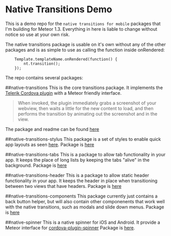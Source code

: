 # Native Transitions Demo

This is a demo repo for the `native transitions for mobile` packages that I'm building for Meteor 1.3.  Everything in here is liable to change without notice so use at your own risk.

The native transitions package is usable on it's own without any of the other packages and is as simple to use as calling the function inside onRendered:
```
	Template.templateName.onRendered(function() {
 		nt.transition();
	});
```

The repo contains several packages:

##native-transitions
This is the core transitions package.  It implements the [Telerik Cordova plugin](http://plugins.telerik.com/cordova/plugin/native-page-transitions) with a Meteor friendly interface.
> When invoked, the plugin immediately grabs a screenshot of your webview, then waits a little for the new content to load, and then performs the transition by animating out the screenshot and in the view. 

The package and readme can be found [here](packages/native-transitions)

##native-transitions-stylus
This package is a set of styles to enable quick app layouts as seen [here](https://twitter.com/JamieLoberman/status/697152622805938177). Package is [here](packages/native-transitions-stylus)

##native-transitions-tabs
This is a package to allow tab functionality in your app.   It keeps the place of long lists by keeping the tabs "alive" in the background. 
Package is [here](packages/native-transitions-tabs)

##native-transitions-header
This is a package to allow static header functionality in your app.   It keeps the header in place when transitioning between two views that have headers.
Package is [here](packages/native-transitions-header)

##native-transitions-components
This package currently just contains a back button helper, but will also contain other componenents that work well with the native transitions, such as modals and slide down menus.
Package is [here](packages/native-transitions-header)

##native-spinner
This is a native spinner for iOS and Android.  It provide a Meteor interface for [cordova-plugin-spinner](https://www.npmjs.com/package/cordova-plugin-spinner)
Package is [here](packages/native-spinner).
